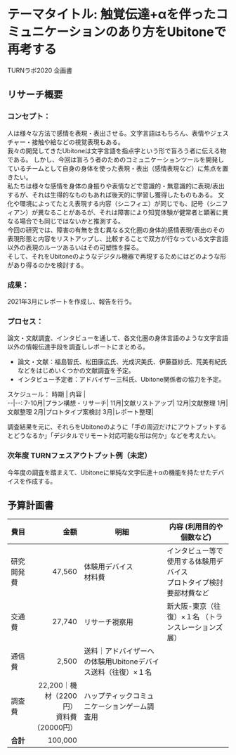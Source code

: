 # テーマタイトル: **触覚伝達+αを伴ったコミュニケーションのあり方をUbitoneで再考する**
TURNラボ2020 企画書

## リサーチ概要
### コンセプト：
人は様々な方法で感情を表現・表出させる。文字言語はもちろん、表情やジェスチャー・接触や絵などの視覚表現もある。  
我々の開発してきたUbitoneは文字言語を指点字という形で盲ろう者に伝える物である。
しかし、今回は盲ろう者のためのコミュニケーションツールを開発しているチームとして自身の身体を使った表現・表出（感情表現など）に焦点を置きたい。  
私たちは様々な感情を身体の身振りや表情などで意識的・無意識的に表現/表出するが、それは生得的なものもあれば後天的に学習し獲得したものもある。
文化や環境によってたとえ表現する内容（シニフィエ）が同じでも、記号（シニフィアン）が異なることがあるが、それは障害により知覚体験が健常者と顕著に異なる場合でも同じではないかと推測する。  
今回の研究では、障害の有無を含む異なる文化圏の身体的感情表現/表出のその表現形態と内容をリストアップし、比較することで双方が行なっている文字言語以外の表現のルーツあるいはその可塑性を探る。  
そして、それをUbitoneのようなデジタル機器で再現するためにはどのような形があり得るのかを検討する。  

### 成果：
2021年3月にレポートを作成し、報告を行う。

### プロセス：
論文・文献調査、インタビューを通して、各文化圏の身体言語のような文字言語以外の情報伝達手段を調査しレポートにまとめる。
* 論文・文献：福島智氏、松田康広氏、光成沢美氏、伊藤亜紗氏、荒美有紀氏などをはじめいくつかの文献調査を予定。
* インタビュー予定者：アドバイザー三科氏、Ubitone関係者の協力を予定。

スケジュール：
時期 | 内容 |  
--|--:
7-10月|プラン構想・リサーチ|
11月|文献リストアップ|
12月|文献整理
1月|文献整理
2月|プロトタイプ案検討
3月|レポート整理|

調査結果を元に、それらをUbitoneのように「手の周辺だけにアウトプットするとどうなるか」「デジタルでリモート対応可能な形は何か」などを考えたい。

### 次年度 TURNフェスアウトプット例（未定）
今年度の調査を踏まえて、Ubitoneに単純な文字伝達＋αの機能を持たせたデバイスを作成する。

## 予算計画書
費目 | 金額 | 明細 | 内容 (利用目的や個数など) |
--|--:|--|--
研究開発費|47,560|体験用デバイス<br>材料費|インタビュー等で使用する体験用デバイス<br>プロトタイプ検討要部材費など
交通費|27,740|リサーチ視察用|新大阪-東京（往復）×１名 （トランスレーションズ展）
通信費|2,500|送料｜アドバイザーへの体験用Ubitoneデバイス送料（往復）×１名
調査費|22,200｜機材（2200円）<br>資料費（20000円）|ハップティックコミュニケーションゲーム調査用
|**合計**|100,000|

